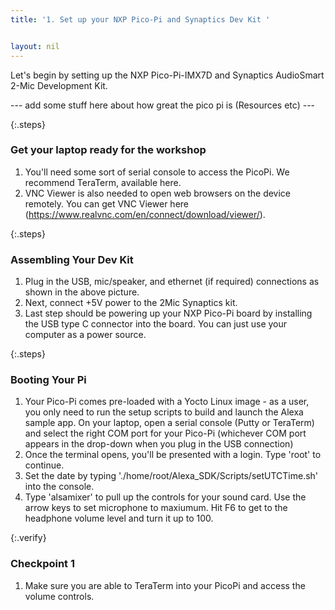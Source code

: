 ```yaml
---
title: '1. Set up your NXP Pico-Pi and Synaptics Dev Kit '


layout: nil
---
```



Let's begin by setting up the NXP Pico-Pi-IMX7D and Synaptics AudioSmart 2-Mic Development Kit. 

--- add some stuff here about how great the pico pi is (Resources etc) ---

{:.steps}
### Get your laptop ready for the workshop

1. You'll need some sort of serial console to access the PicoPi.  We recommend TeraTerm, available here.  
2. VNC Viewer is also needed to open web browsers on the device remotely.  You can get VNC Viewer here (https://www.realvnc.com/en/connect/download/viewer/).


{:.steps}
### Assembling Your Dev Kit

1. Plug in the USB, mic/speaker, and ethernet (if required) connections as shown in the above picture.  
2. Next, connect +5V power to the 2Mic Synaptics kit.
4. Last step should be powering up your NXP Pico-Pi board by installing the USB type C connector into the board.  You can just use your computer as a power source. 


{:.steps}
### Booting Your Pi

1. Your Pico-Pi comes pre-loaded with a Yocto Linux image - as a user, you only need to run the setup scripts to build and launch the Alexa sample app.  On your laptop, open a serial console (Putty or TeraTerm) and select the right COM port for your Pico-Pi (whichever COM port appears in the drop-down when you plug in the USB connection)
2. Once the terminal opens, you'll be presented with a login.  Type 'root' to continue.
3. Set the date by typing './home/root/Alexa_SDK/Scripts/setUTCTime.sh' into the console.
4. Type 'alsamixer' to pull up the controls for your sound card.  Use the arrow keys to set microphone to maxiumum.  Hit F6 to get to the headphone volume level and turn it up to 100.

{:.verify}
### Checkpoint 1
1. Make sure you are able to TeraTerm into your PicoPi and access the volume controls.
